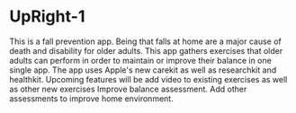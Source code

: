 # UpRight-1
This is a fall prevention app. Being that falls at home are a major cause of death and disability for older adults. 
This app gathers exercises that older adults can perform in order to maintain or improve their balance in one single app. 
The app uses Apple's new carekit as well as researchkit and healthkit. 
Upcoming features will be add video to existing exercises as well as other new exercises
Improve balance assessment. 
Add other assessments to improve home environment. 
